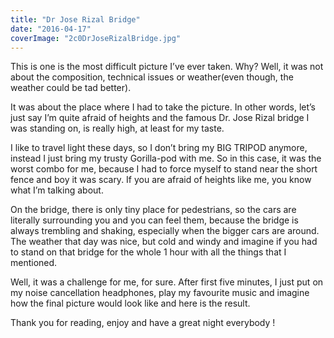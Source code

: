 ```yaml
---
title: "Dr Jose Rizal Bridge"
date: "2016-04-17"
coverImage: "2c0DrJoseRizalBridge.jpg"
---
```


This is one is the most difficult picture I’ve ever taken. Why? Well, it was not about the composition, technical issues or weather(even though, the weather could be tad better).

It was about the place where I had to take the picture. In other words, let’s just say I’m quite afraid of heights and the famous Dr. Jose Rizal bridge I was standing on, is really high, at least for my taste.

I like to travel light these days, so I don’t bring my BIG TRIPOD anymore, instead I just bring my trusty Gorilla-pod with me. So in this case, it was the worst combo for me, because I had to force myself to stand near the short fence and boy it was scary. If you are afraid of heights like me, you know what I’m talking about.

On the bridge, there is only tiny place for pedestrians, so the cars are literally surrounding you and you can feel them, because the bridge is always trembling and shaking, especially when the bigger cars are around. The weather that day was nice, but cold and windy and imagine if you had to stand on that bridge for the whole 1 hour with all the things that I mentioned.

Well, it was a challenge for me, for sure. After first five minutes, I just put on my noise cancellation headphones, play my favourite music and imagine how the final picture would look like and here is the result.

Thank you for reading, enjoy and have a great night everybody !
